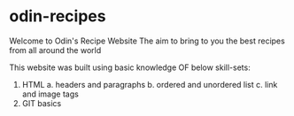# odin-recipes
Welcome to Odin's Recipe Website
The aim to bring to you the best recipes from all around the world

This website was built using basic knowledge OF below skill-sets:
1. HTML
    a. headers and paragraphs
    b. ordered and unordered list
    c. link and image tags
2. GIT basics